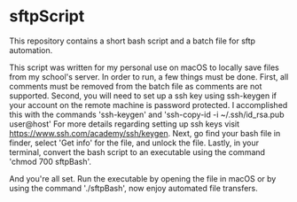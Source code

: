 # sftpScript
This repository contains a short bash script and a batch file for sftp automation.

This script was written for my personal use on macOS to locally save files from my school's server.
In order to run, a few things must be done.
First, all comments must be removed from the batch file as comments are not supported.
Second, you will need to set up a ssh key using ssh-keygen if your account on the remote machine is password protected. 
I accomplished this with the commands 'ssh-keygen' and 'ssh-copy-id -i ~/.ssh/id_rsa.pub user@host'
For more details regarding setting up ssh keys visit https://www.ssh.com/academy/ssh/keygen.
Next, go find your bash file in finder, select 'Get info' for the file, and unlock the file.
Lastly, in your terminal, convert the bash script to an executable using the command 'chmod 700 sftpBash'.

And you're all set. Run the executable by opening the file in macOS or by using the command './sftpBash', now enjoy automated file transfers.

